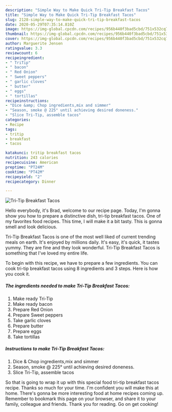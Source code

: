 ```yaml
---
description: "Simple Way to Make Quick Tri-Tip Breakfast Tacos"
title: "Simple Way to Make Quick Tri-Tip Breakfast Tacos"
slug: 2128-simple-way-to-make-quick-tri-tip-breakfast-tacos
date: 2020-05-29T07:35:14.810Z
image: https://img-global.cpcdn.com/recipes/956b440f3bad5cbd/751x532cq70/tri-tip-breakfast-tacos-recipe-main-photo.jpg
thumbnail: https://img-global.cpcdn.com/recipes/956b440f3bad5cbd/751x532cq70/tri-tip-breakfast-tacos-recipe-main-photo.jpg
cover: https://img-global.cpcdn.com/recipes/956b440f3bad5cbd/751x532cq70/tri-tip-breakfast-tacos-recipe-main-photo.jpg
author: Marguerite Jensen
ratingvalue: 3.3
reviewcount: 6
recipeingredient:
- " TriTip"
- " bacon"
- " Red Onion"
- " Sweet peppers"
- " garlic cloves"
- " butter"
- " eggs"
- " tortillas"
recipeinstructions:
- "Dice &amp; Chop ingredients,mix and simmer"
- "Season, smoke @ 225° until achieving desired doneness."
- "Slice Tri-Tip, assemble tacos"
categories:
- Recipe
tags:
- tritip
- breakfast
- tacos

katakunci: tritip breakfast tacos 
nutrition: 243 calories
recipecuisine: American
preptime: "PT24M"
cooktime: "PT42M"
recipeyield: "2"
recipecategory: Dinner

---
```



![Tri-Tip Breakfast Tacos](https://img-global.cpcdn.com/recipes/956b440f3bad5cbd/751x532cq70/tri-tip-breakfast-tacos-recipe-main-photo.jpg)

Hello everybody, it's Brad, welcome to our recipe page. Today, I'm gonna show you how to prepare a distinctive dish, tri-tip breakfast tacos. One of my favorites food recipes. This time, I will make it a bit tasty. This is gonna smell and look delicious.

Tri-Tip Breakfast Tacos is one of the most well liked of current trending meals on earth. It's enjoyed by millions daily. It's easy, it's quick, it tastes yummy. They are fine and they look wonderful. Tri-Tip Breakfast Tacos is something that I've loved my entire life.




To begin with this recipe, we have to prepare a few ingredients. You can cook tri-tip breakfast tacos using 8 ingredients and 3 steps. Here is how you cook it.

<!--inarticleads1-->

##### The ingredients needed to make Tri-Tip Breakfast Tacos:

1. Make ready  Tri-Tip
1. Make ready  bacon
1. Prepare  Red Onion
1. Prepare  Sweet peppers
1. Take  garlic cloves
1. Prepare  butter
1. Prepare  eggs
1. Take  tortillas




<!--inarticleads2-->

##### Instructions to make Tri-Tip Breakfast Tacos:

1. Dice &amp; Chop ingredients,mix and simmer
1. Season, smoke @ 225° until achieving desired doneness.
1. Slice Tri-Tip, assemble tacos




So that is going to wrap it up with this special food tri-tip breakfast tacos recipe. Thanks so much for your time. I'm confident you will make this at home. There's gonna be more interesting food at home recipes coming up. Remember to bookmark this page on your browser, and share it to your family, colleague and friends. Thank you for reading. Go on get cooking!

